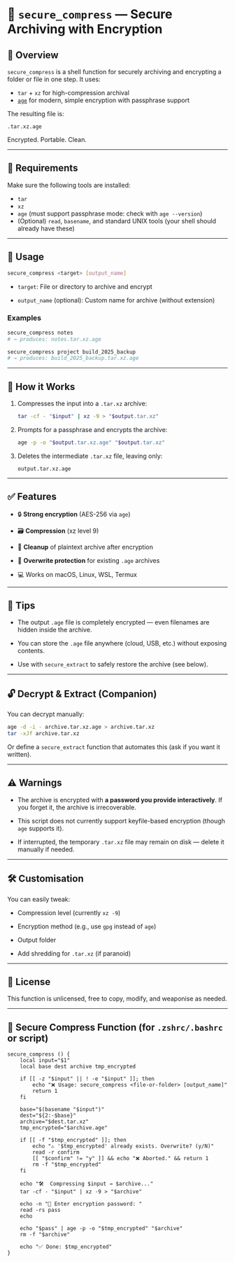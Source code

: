 # 🔐 `secure_compress` — Secure Archiving with Encryption

## 📖 Overview

`secure_compress` is a shell function for securely archiving and encrypting a folder or file in one step. It uses:

- `tar` + `xz` for high-compression archival
- [`age`](https://age-encryption.org/) for modern, simple encryption with passphrase support

The resulting file is:

```
.tar.xz.age
```

Encrypted. Portable. Clean.

---

## 🧪 Requirements

Make sure the following tools are installed:

- `tar`
- `xz`
- `age` (must support passphrase mode: check with `age --version`)
- (Optional) `read`, `basename`, and standard UNIX tools (your shell should already have these)

---

## 🚀 Usage

```bash
secure_compress <target> [output_name]
````

- `target`: File or directory to archive and encrypt
    
- `output_name` (optional): Custom name for archive (without extension)
    

### Examples

```bash
secure_compress notes
# → produces: notes.tar.xz.age

secure_compress project build_2025_backup
# → produces: build_2025_backup.tar.xz.age
```

---

## 🔐 How it Works

1. Compresses the input into a `.tar.xz` archive:
    
    ```bash
    tar -cf - "$input" | xz -9 > "$output.tar.xz"
    ```
    
2. Prompts for a passphrase and encrypts the archive:
    
    ```bash
    age -p -o "$output.tar.xz.age" "$output.tar.xz"
    ```
    
3. Deletes the intermediate `.tar.xz` file, leaving only:
    
    ```
    output.tar.xz.age
    ```
    

---

## ✅ Features

- 🔒 **Strong encryption** (AES-256 via `age`)
    
- 🗃️ **Compression** (xz level 9)
    
- 🧹 **Cleanup** of plaintext archive after encryption
    
- 🚫 **Overwrite protection** for existing `.age` archives
    
- 💻 Works on macOS, Linux, WSL, Termux
    

---

## 🧠 Tips

- The output `.age` file is completely encrypted — even filenames are hidden inside the archive.
    
- You can store the `.age` file anywhere (cloud, USB, etc.) without exposing contents.
    
- Use with `secure_extract` to safely restore the archive (see below).
    

---

## 🔓 Decrypt & Extract (Companion)

You can decrypt manually:

```bash
age -d -i - archive.tar.xz.age > archive.tar.xz
tar -xJf archive.tar.xz
```

Or define a `secure_extract` function that automates this (ask if you want it written).

---

## ⚠️ Warnings

- The archive is encrypted with **a password you provide interactively**. If you forget it, the archive is irrecoverable.
    
- This script does not currently support keyfile-based encryption (though `age` supports it).
    
- If interrupted, the temporary `.tar.xz` file may remain on disk — delete it manually if needed.
    

---

## 🛠️ Customisation

You can easily tweak:

- Compression level (currently `xz -9`)
    
- Encryption method (e.g., use `gpg` instead of `age`)
    
- Output folder
    
- Add shredding for `.tar.xz` (if paranoid)
    

---

## 📄 License

This function is unlicensed, free to copy, modify, and weaponise as needed.

---

## 🧨 Secure Compress Function (for `.zshrc/.bashrc` or script)

```shell
secure_compress () {
    local input="$1"
    local base dest archive tmp_encrypted

    if [[ -z "$input" || ! -e "$input" ]]; then
        echo "❌ Usage: secure_compress <file-or-folder> [output_name]"
        return 1
    fi

    base="$(basename "$input")"
    dest="${2:-$base}"
    archive="$dest.tar.xz"
    tmp_encrypted="$archive.age"

    if [[ -f "$tmp_encrypted" ]]; then
        echo "⚠️ '$tmp_encrypted' already exists. Overwrite? (y/N)"
        read -r confirm
        [[ "$confirm" != "y" ]] && echo "❌ Aborted." && return 1
        rm -f "$tmp_encrypted"
    fi

    echo "🛠️  Compressing $input → $archive..."
    tar -cf - "$input" | xz -9 > "$archive"

    echo -n "🔑 Enter encryption password: "
    read -rs pass
    echo

    echo "$pass" | age -p -o "$tmp_encrypted" "$archive"
    rm -f "$archive"

    echo "✅ Done: $tmp_encrypted"
}
```